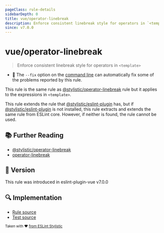 ```yaml
---
pageClass: rule-details
sidebarDepth: 0
title: vue/operator-linebreak
description: Enforce consistent linebreak style for operators in `<template>`
since: v7.0.0
---
```


# vue/operator-linebreak

> Enforce consistent linebreak style for operators in `<template>`

- :wrench: The `--fix` option on the [command line](https://eslint.org/docs/user-guide/command-line-interface#fixing-problems) can automatically fix some of the problems reported by this rule.

This rule is the same rule as [@stylistic/operator-linebreak] rule but it applies to the expressions in `<template>`.

This rule extends the rule that [@stylistic/eslint-plugin] has, but if [@stylistic/eslint-plugin] is not installed, this rule extracts and extends the same rule from ESLint core.
However, if neither is found, the rule cannot be used.

[@stylistic/eslint-plugin]: https://eslint.style/packages/default

## :books: Further Reading

- [@stylistic/operator-linebreak]
- [operator-linebreak]

[@stylistic/operator-linebreak]: https://eslint.style/rules/default/operator-linebreak
[operator-linebreak]: https://eslint.org/docs/rules/operator-linebreak

## :rocket: Version

This rule was introduced in eslint-plugin-vue v7.0.0

## :mag: Implementation

- [Rule source](https://github.com/vuejs/eslint-plugin-vue/blob/master/lib/rules/operator-linebreak.js)
- [Test source](https://github.com/vuejs/eslint-plugin-vue/blob/master/tests/lib/rules/operator-linebreak.js)

<sup>Taken with ❤️ [from ESLint Stylistic](https://eslint.style/rules/js/operator-linebreak)</sup>
